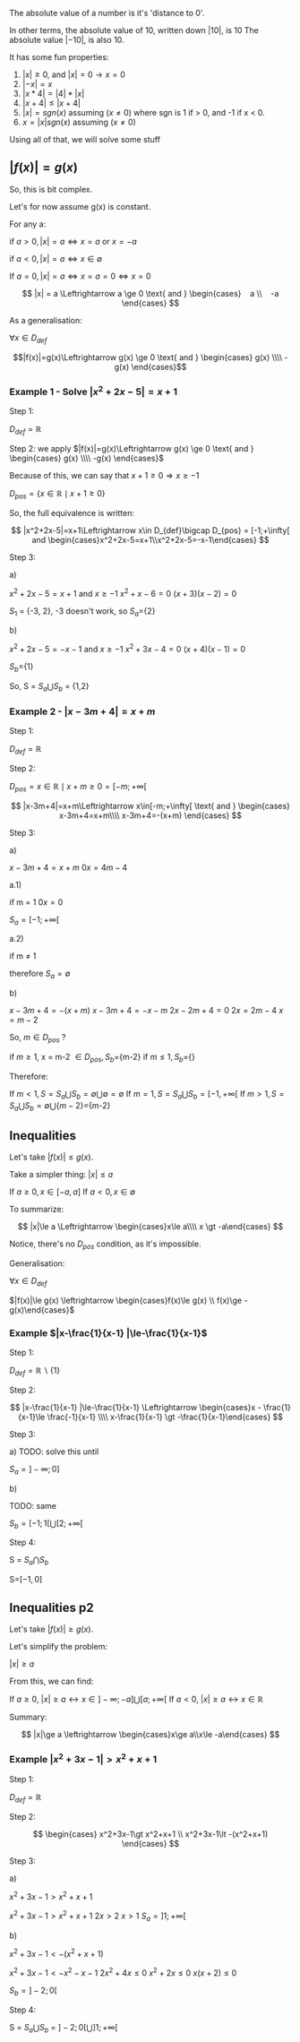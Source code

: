 
The absolute value of a number is it's 'distance to 0'.

In other terms, the absolute value of 10, written down $|10|$, is 10
The absolute value  $|-10|$, is also 10.

It has some fun properties:

1. $|x| \ge 0$, and $|x|=0 \rightarrow x = 0$ 
2. $|-x|=x$
3. $|x*4|=|4|*|x|$
4. $|x+4|\le |x+4|$
5. $|x|=sgn(x)$ assuming $(x\ne0)$ where sgn is 1 if > 0, and -1 if x < 0.
6. $x=|x|sgn(x)$ assuming $(x\ne 0)$


Using all of that, we will solve some stuff

## $|f(x)|=g(x)$


So, this is  bit complex.

Let's for now assume g(x) is constant.

For any a:

if $a \gt 0, |x|=a \Leftrightarrow x=a \text{ or } x=-a$

if $a \lt 0, |x|=a \Leftrightarrow x \in \emptyset$

If $a=0, |x|=a \Leftrightarrow x = a = 0 \Leftrightarrow x = 0$

$$
|x| = a \Leftrightarrow a \ge 0 \text{ and } 
\begin{cases}
   a \\ 
   -a  
\end{cases}
$$


As a generalisation:

$\forall x \in D_{def}$

$$|f(x)|=g(x)\Leftrightarrow g(x) \ge 0 \text{ and } \begin{cases} g(x) \\\\ -g(x) \end{cases}$$

### Example 1 - Solve $|x^2+2x-5|=x+1$

Step 1:

$D_{def}=\mathbb{R}$

Step 2:
we apply $|f(x)|=g(x)\Leftrightarrow g(x) \ge 0 \text{ and } \begin{cases} g(x) \\\\ -g(x) \end{cases}$

Because of this, we can say that $x+ 1\ge0 \Rightarrow x\ge -1$

$D_{pos}=\{x\in\mathbb{R}\mid x+1\ge0\}$


So, the full equivalence is written:

$$
|x^2+2x-5|=x+1\Leftrightarrow x\in D_{def}\bigcap D_{pos} = [-1;+\infty[ and \begin{cases}x^2+2x-5=x+1\\x^2+2x-5=-x-1\end{cases}
$$

Step 3:

a)

$x^2+2x-5=x+1$ and $x\ge-1$
$x^2+x-6=0$
$(x+3)(x-2)=0$

$S_1$ = {-3, 2}, -3 doesn't work, so $S_a$={2}

b)

$x^2+2x-5=-x-1$ and $x\ge-1$
$x^2+3x-4=0$
$(x+4)(x-1)=0$

$S_b$={1}

So, 
S = $S_a\bigcup S_b$ = {1,2}

### Example 2 - $|x-3m+4|=x+m$

Step 1:

$D_{def}=\mathbb{R}$

Step 2:

$D_{pos}={x\in \mathbb{R}\mid x+m\ge0}=[-m;+\infty[$

$$
|x-3m+4|=x+m\Leftrightarrow x\in[-m;+\infty[ \text{ and } \begin{cases} x-3m+4=x+m\\\\ x-3m+4=-(x+m)
\end{cases}
$$


Step 3:

a)

$x-3m+4=x+m$
$0x=4m-4$

a.1)

if m = 1
$0x = 0$

$S_a=[-1;+\infty[$

a.2)

if m $\ne$ 1

therefore $S_a=\emptyset$


b)

$x-3m+4=-(x+m)$
$x-3m+4=-x-m$
$2x-2m+4=0$
$2x=2m-4$
$x=m-2$

So, $m\in D_{pos}$ ?

if $m \ge 1$, x = m-2 $\in D_{pos}, S_b=${m-2}
if $m\le1, S_b=${}

Therefore:

If $m\lt1, S=S_a\bigcup S_b=\emptyset\bigcup\emptyset=\emptyset$
If $m = 1, S=S_a\bigcup S_b=[-1, +\infty[$
If $m \gt 1, S=S_a\bigcup S_b = \emptyset \bigcup \{m-2\}=${m-2}

## Inequalities
Let's take $|f(x)|\le g(x)$.

Take a simpler thing: $|x|\le a$

If $a \ge 0, x \in[-a,a]$
If $a \lt 0, x\in\emptyset$

To summarize:

$$
|x|\le a \Leftrightarrow \begin{cases}x\le a\\\\ x \gt -a\end{cases}
$$

Notice, there's no $D_{pos}$ condition, as it's impossible. 

Generalisation:

$\forall x \in D_{def}$

$|f(x)|\le g(x) \leftrightarrow \begin{cases}f(x)\le g(x) \\ f(x)\ge -g(x)\end{cases}$


### Example $|x-\frac{1}{x-1} |\le-\frac{1}{x-1}$

Step 1: 

$D_{def}=\mathbb{R}\backslash \{1\}$

Step 2:

$$
|x-\frac{1}{x-1} |\le-\frac{1}{x-1} \Leftrightarrow \begin{cases}x - \frac{1}{x-1}\le \frac{-1}{x-1} \\\\ x-\frac{1}{x-1} \gt -\frac{1}{x-1}\end{cases}
$$

Step 3:

a)
TODO: solve this until

$S_a=]-\infty;0]$

b)

TODO: same

$S_b=[-1;1[\bigcup[2;+\infty[$

Step 4:

S = $S_a\bigcap S_b$

S=$[-1, 0]$


## Inequalities p2

Let's take $|f(x)|\ge g(x)$.

Let's simplify the problem:

$|x|\ge a$

From this, we can find:

If $a\ge0$, $|x|\ge a \leftrightarrow x \in ]-\infty;-a]\bigcup[a;+\infty[$
If $a \lt 0$, $|x|\ge a \leftrightarrow x\in\mathbb{R}$

Summary:

$$
|x|\ge a \leftrightarrow \begin{cases}x\ge a\\x\le -a\end{cases}
$$



### Example $|x^2+3x-1|\gt x^2+x+1$

Step 1:

$D_{def}=\mathbb{R}$

Step 2:

$$
\begin{cases}
x^2+3x-1\gt x^2+x+1
\\
x^2+3x-1\lt -(x^2+x+1)
\end{cases}
$$

Step 3: 

a)

$x^2+3x-1\gt x^2+x+1$

$x^2+3x-1\gt x^2+x+1$
$2x\gt2$
$x\gt1$
$S_a=]1;+\infty[$

b)

$x^2+3x-1\lt -(x^2+x+1)$

$x^2+3x-1\lt -x^2-x-1$
$2x^2+4x\le0$
$x^2+2x\le0$
$x(x+2)\le0$

$S_b=]-2;0[$


Step 4:

S = $S_a\bigcup S_b$ = $]-2;0[\bigcup]1;+\infty[$

